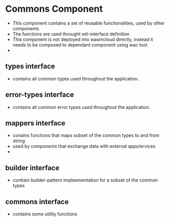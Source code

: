 # Commons Component
- This component contains a set of reusable functionalities, used by other components
- The functions are used throught wit-interface definition
- This component is not deployed into wasmcloud directly, instead it needs to be composed to dependant component using wac tool
- 
## types interface
- contains all common types used throughout the application.
## error-types interface
- contains all common error types used throughout the application.
## mappers interface
- conains functions that maps subset of the common types to and from string
- used by components that exchange data with external apps/ervices
-
## builder interface
- contiain builder-pattern impleementation for a subset of the common types
## commons interface
- contains some utility functions

